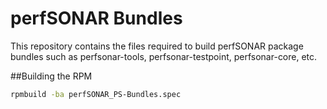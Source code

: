 # perfSONAR Bundles

This repository contains the files required to build perfSONAR package bundles such as perfsonar-tools, perfsonar-testpoint, perfsonar-core, etc.

##Building the RPM

```bash
rpmbuild -ba perfSONAR_PS-Bundles.spec
```
